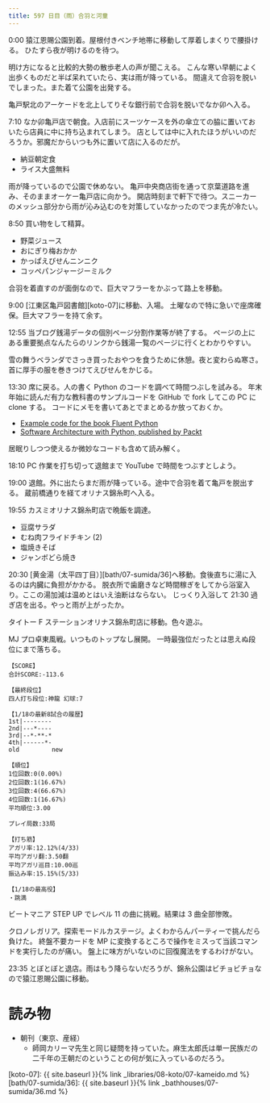 ```yaml
---
title: 597 日目（雨）合羽と河童
---
```


0:00 猿江恩賜公園到着。屋根付きベンチ地帯に移動して厚着しまくりで腰掛ける。
ひたすら夜が明けるのを待つ。

明け方になると比較的大勢の散歩老人の声が聞こえる。
こんな寒い早朝によく出歩くものだと半ば呆れていたら、実は雨が降っている。
間違えて合羽を脱いでしまった。また着て公園を出発する。

亀戸駅北のアーケードを北上してりそな銀行前で合羽を脱いでなか卯へ入る。

7:10 なか卯亀戸店で朝食。入店前にスーツケースを外の傘立ての脇に置いておいたら店員に中に持ち込まれてしまう。
店としては中に入れたほうがいいのだろうか。邪魔だからいつも外に置いて店に入るのだが。
* 納豆朝定食
* ライス大盛無料

雨が降っているので公園で休めない。
亀戸中央商店街を通って京葉道路を進み、そのままオーケー亀戸店に向かう。
開店時刻まで軒下で待つ。スニーカーのメッシュ部分から雨が沁み込むのを対策していなかったのでつま先が冷たい。

8:50 買い物をして精算。
* 野菜ジュース
* おにぎり梅おかか
* かっぱえびせんニンニク
* コッペパンジャージーミルク

合羽を着直すのが面倒なので、巨大マフラーをかぶって路上を移動。

9:00 [江東区亀戸図書館][koto-07]に移動、入場。
土曜なので特に急いで座席確保。巨大マフラーを持て余す。

12:55 当ブログ銭湯データの個別ページ分割作業等が終了する。
ページの上にある重要拠点なんたらのリンクから銭湯一覧のページに行くとわかりやすい。

雪の舞うベランダでさっき買ったおやつを食うために休憩。夜と変わらぬ寒さ。
首に厚手の服を巻きつけてえびせんをかじる。

13:30 席に戻る。人の書く Python のコードを調べて時間つぶしを試みる。
年末年始に読んだ有力な教科書のサンプルコードを GitHub で fork してこの PC に clone する。
コードにメモを書いてあとでまとめるか放っておくか。

* [Example code for the book Fluent Python](https://github.com/showa-yojyo/example-code)
* [Software Architecture with Python, published by Packt](https://github.com/showa-yojyo/Software-Architecture-with-Python)

居眠りしつつ使えるか微妙なコードも含めて読み解く。

18:10 PC 作業を打ち切って退館まで YouTube で時間をつぶすとしよう。

19:00 退館。外に出たらまだ雨が降っている。途中で合羽を着て亀戸を脱出する。
蔵前橋通りを経てオリナス錦糸町へ入る。

19:55 カスミオリナス錦糸町店で晩飯を調達。
* 豆腐サラダ
* むね肉フライドチキン (2)
* 塩焼きそば
* ジャンボどら焼き

20:30 [黄金湯（太平四丁目）][bath/07-sumida/36]へ移動。食後直ちに湯に入るのは内臓に負担がかかる。
脱衣所で歯磨きなど時間稼ぎをしてから浴室入り。ここの湯加減は温めとはいえ油断はならない。
じっくり入浴して 21:30 過ぎ店を出る。やっと雨が上がったか。

タイトー F ステーションオリナス錦糸町店に移動。色々遊ぶ。

MJ プロ卓東風戦。いつものトップなし展開。
一時最強位だったとは思えぬ段位にまで落ちる。

```text
【SCORE】
合計SCORE:-113.6

【最終段位】
四人打ち段位:神龍 幻球:7

【1/18の最新8試合の履歴】
1st|--------
2nd|---*----
3rd|--*-**-*
4th|------*-
old         new

【順位】
1位回数:0(0.00%)
2位回数:1(16.67%)
3位回数:4(66.67%)
4位回数:1(16.67%)
平均順位:3.00

プレイ局数:33局

【打ち筋】
アガリ率:12.12%(4/33)
平均アガリ翻:3.50翻
平均アガリ巡目:10.00巡
振込み率:15.15%(5/33)

【1/18の最高役】
・跳満
```

ビートマニア STEP UP でレベル 11 の曲に挑戦。結果は 3 曲全部惨敗。

クロノレガリア。探索モードルカステージ。よくわからんパーティーで挑んだら負けた。
終盤不要カードを MP に変換するところで操作をミスって当該コマンドを実行したのが痛い。
盤上に味方がいないのに回復魔法をするわけがない。

23:35 とぼとぼと退店。雨はもう降らないだろうが、錦糸公園はビチョビチョなので猿江恩賜公園に移動。

# 読み物

* 朝刊（東京、産経）
  * 師岡カリーマ先生と同じ疑問を持っていた。麻生太郎氏は単一民族だの二千年の王朝だのということの何が気に入っているのだろう。

[koto-07]: {{ site.baseurl }}{% link _libraries/08-koto/07-kameido.md %}
[bath/07-sumida/36]: {{ site.baseurl }}{% link _bathhouses/07-sumida/36.md %}
